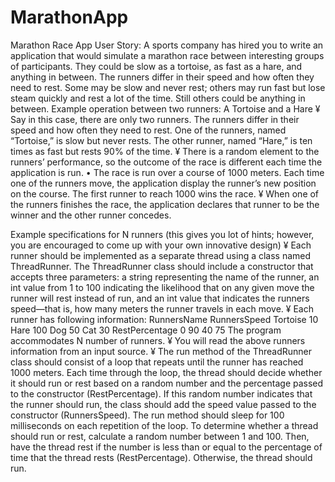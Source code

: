 # MarathonApp
Marathon Race App
User Story: A sports company has hired you to write an application that would simulate a marathon race between interesting groups of participants. They could be slow as a tortoise, as fast as a hare, and anything in between. The runners differ in their speed and how often they need to rest. Some may be slow and never rest; others may run fast but lose steam quickly and rest a lot of the time. Still others could be anything in between. Example operation between two runners: A Tortoise and a Hare
¥	Say in this case, there are only two runners. The runners differ in their speed and how often they need to rest. One of the runners, named “Tortoise,” is slow but never rests. The other runner, named “Hare,” is ten times as fast but rests 90% of the time.
¥	There is a random element to the runners’ performance, so the outcome of the race is different each time the application is run. • The race is run over a course of 1000 meters. Each time one of the runners move, the application display the runner’s new position on the course. The first runner to reach 1000 wins the race.
¥	When one of the runners finishes the race, the application declares that runner to be the winner and the other runner concedes.

Example specifications for N runners (this gives you lot of hints; however, you are encouraged to come up with your own innovative design)
¥	Each runner should be implemented as a separate thread using a class named ThreadRunner. The ThreadRunner class should include a constructor that accepts three parameters: a string representing the name of the runner, an int value from 1 to 100 indicating the likelihood that on any given move the runner will rest instead of run, and an int value that indicates the runners speed—that is, how many meters the runner travels in each move.
¥	Each runner has following information: RunnersName RunnersSpeed
Tortoise 10 Hare 100 Dog 50 Cat 30 RestPercentage 0 90 40 75 The program accommodates N number of runners.
¥	You will read the above runners information from an input source.
¥	The run method of the ThreadRunner class should consist of a loop that repeats until the runner has reached 1000 meters. Each time through the loop, the thread should decide whether it should run or rest based on a random number and the percentage passed to the constructor (RestPercentage). If this random number indicates that the runner should run, the class should add the speed value passed to the constructor (RunnersSpeed). The run method should sleep for 100 milliseconds on each repetition of the loop.
To determine whether a thread should run or rest, calculate a random number between 1 and 100. Then, have the thread rest if the number is less than or equal to the percentage of time that the thread rests (RestPercentage). Otherwise, the thread should run.
